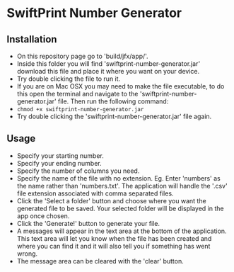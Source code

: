 # SwiftPrint Number Generator

## Installation
- On this repository page go to 'build/jfx/app/'.
- Inside this folder you will find 'swiftprint-number-generator.jar' download this file and place it where you want on your device.
- Try double clicking the file to run it.
- If you are on Mac OSX you may need to make the file executable, to do this open the terminal and navigate to the 'swiftprint-number-generator.jar' file. Then run the following command: 
- `chmod +x swiftprint-number-generator.jar`
- Try double clicking the 'swiftprint-number-generator.jar' file again.

## Usage
- Specify your starting number.
- Specify your ending number.
- Specify the number of columns you need.
- Specify the name of the file with no extension. Eg. Enter 'numbers' as the name rather than 'numbers.txt'. The application will handle the '.csv' file extension associated with comma separated files.
- Click the 'Select a folder' button and choose where you want the generated file to be saved. Your selected folder will be displayed in the app once chosen.
- Click the 'Generate!' button to generate your file.
- A messages will appear in the text area at the bottom of the application. This text area will let you know when the file has been created and where you can find it and it will also tell you if something has went wrong.
- The message area can be cleared with the 'clear' button.
